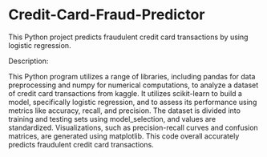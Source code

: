 # Credit-Card-Fraud-Predictor
This Python project predicts fraudulent credit card transactions by using logistic regression.

Description:

This Python program utilizes a range of libraries, including pandas for data preprocessing and numpy for numerical computations, 
to analyze a dataset of credit card transactions from kaggle. It utilizes scikit-learn to build a model, specifically logistic 
regression, and to assess its performance using metrics like accuracy, recall, and precision. The dataset is divided into 
training and testing sets using model_selection, and values are standardized. Visualizations, such as precision-recall curves 
and confusion matrices, are generated using matplotlib. This code overall accurately predicts fraudulent credit card transactions.
